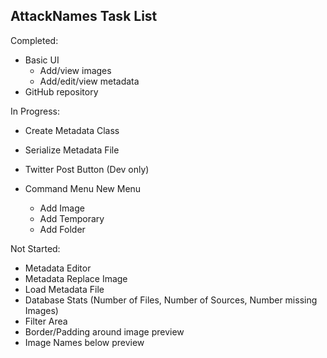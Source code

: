 AttackNames Task List
---------------------

Completed:
- Basic UI
	- Add/view images
	- Add/edit/view metadata
- GitHub repository


In Progress:
- Create Metadata Class
- Serialize Metadata File

- Twitter Post Button (Dev only)
- Command Menu New Menu
	- Add Image
	- Add Temporary
	- Add Folder

Not Started:
- Metadata Editor
- Metadata Replace Image
- Load Metadata File
- Database Stats (Number of Files, Number of Sources, Number missing Images)
- Filter Area
- Border/Padding around image preview
- Image Names below preview
